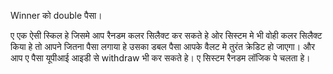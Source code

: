Winner को double पैसा।

ए एक ऐसी स्किल हे जिसमे आप रैनडम कलर सिलैक्ट कर सकते हे ओर सिस्टम मे भी वोही  कलर सिलैक्ट किया  हे तो आपने जितना पैसा लगाया हे उसका डबल पैसा आपके वैलट मे तुरंत क्रेडिट हो जाएगा।
और आप ए पैसा यूपीआई  आइडी से withdraw भी कर सकते हे।
ए सिस्टम रैनडम लॉजिक पे चलता हे।
